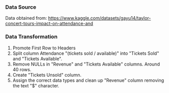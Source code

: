 ### Data Source ###

Data obtained from: https://www.kaggle.com/datasets/gayu14/taylor-concert-tours-impact-on-attendance-and

### Data Transformation ###

1. Promote First Row to Headers
2. Split column Attendance "(tickets sold / available)" into "Tickets Sold" and "Tickets Available".
3. Remove NULLs in "Revenue" and "Tickets Available" columns. Around 40 rows.
4. Create "Tickets Unsold" column.
5. Assign the correct data types and clean up "Revenue" column removing the text "$" character.
